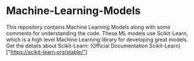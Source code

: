 # Machine-Learning-Models

This repository contains Machine Learning Models along with some comments for understanding the code. These ML models use Scikit-Learn, which is a high level Machine Learning library for developing great models.
Get the details about Scikit-Learn: (Official Documentation Scikit-Learn)["https://scikit-learn.org/stable/"]
